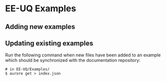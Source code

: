 
# EE-UQ Examples

## Adding new examples

## Updating existing examples

Run the following command when new files have been added to an example which should be synchronized with the documentation repository:

```shell
# in EE-UQ/Examples/
$ aurore get > index.json
```
